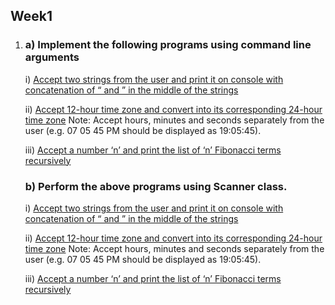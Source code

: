 ## Week1

1.  ### a) Implement the following programs using command line arguments

    i) [Accept two strings from the user and print it on console with concatenation of “ and ” in the middle of the strings](./Week1A1.java)

    ii) [Accept 12-hour time zone and convert into its corresponding 24-hour time zone](./Week1A2.java) Note: Accept hours, minutes and seconds separately from the user (e.g. 07 05 45 PM should be displayed as 19:05:45).

    iii) [Accept a number ‘n’ and print the list of ‘n’ Fibonacci terms recursively](./Week1A3.java)

    ### b) Perform the above programs using Scanner class.

    i) [Accept two strings from the user and print it on console with concatenation of “ and ” in the middle of the strings](./Week1B1.java)

    ii) [Accept 12-hour time zone and convert into its corresponding 24-hour time zone](./Week1B2.java) Note: Accept hours, minutes and seconds separately from the user (e.g. 07 05 45 PM should be displayed as 19:05:45).

    iii) [Accept a number ‘n’ and print the list of ‘n’ Fibonacci terms recursively](./Week1B3.java)
